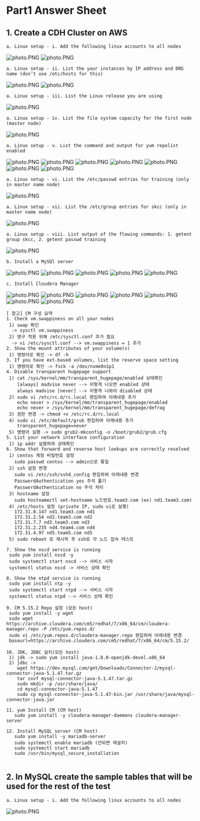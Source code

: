 # Part1 Answer Sheet
## 1. Create a CDH Cluster on AWS
```
a. Linux setup - i. Add the following linux accounts to all nodes
```
![photo.PNG](https://github.com/jellybean18/SKCC_07785_FinalTest/blob/master/Images/1-a-1.PNG?raw=true)
![photo.PNG](https://github.com/jellybean18/SKCC_07785_FinalTest/blob/master/Images/1-a-2.PNG?raw=true)
```
a. Linux setup - ii. List the your instances by IP address and DNS name (don’t use /etc/hosts for this)
```
![photo.PNG](https://github.com/jellybean18/SKCC_07785_FinalTest/blob/master/Images/1-a-3.PNG?raw=true)
![photo.PNG](https://github.com/jellybean18/SKCC_07785_FinalTest/blob/master/Images/1-a-4.PNG?raw=true)
```
a. Linux setup - iii. List the Linux release you are using
```
![photo.PNG](https://github.com/jellybean18/SKCC_07785_FinalTest/blob/master/Images/1-a-5.PNG?raw=true)
```
a. Linux setup - iv. List the file system capacity for the first node (master node)
```
![photo.PNG](https://github.com/jellybean18/SKCC_07785_FinalTest/blob/master/Images/1-a-6.PNG?raw=true)
```
a. Linux setup - v. List the command and output for yum repolist enabled
```
![photo.PNG](https://github.com/jellybean18/SKCC_07785_FinalTest/blob/master/Images/1-a-7.PNG?raw=true)
![photo.PNG](https://github.com/jellybean18/SKCC_07785_FinalTest/blob/master/Images/1-a-8.PNG?raw=true)
![photo.PNG](https://github.com/jellybean18/SKCC_07785_FinalTest/blob/master/Images/1-a-9.PNG?raw=true)
![photo.PNG](https://github.com/jellybean18/SKCC_07785_FinalTest/blob/master/Images/1-a-10.PNG?raw=true)
![photo.PNG](https://github.com/jellybean18/SKCC_07785_FinalTest/blob/master/Images/1-a-11.PNG?raw=true)
![photo.PNG](https://github.com/jellybean18/SKCC_07785_FinalTest/blob/master/Images/1-a-12.PNG?raw=true)
![photo.PNG](https://github.com/jellybean18/SKCC_07785_FinalTest/blob/master/Images/1-a-13.PNG?raw=true)
```
a. Linux setup - vi. List the /etc/passwd entries for training (only in master name node)
```
![photo.PNG](https://github.com/jellybean18/SKCC_07785_FinalTest/blob/master/Images/1-a-15_etc_passwd.PNG?raw=true)
```
a. Linux setup - vii. List the /etc/group entries for skcc (only in master name node)
```
![photo.PNG](https://github.com/jellybean18/SKCC_07785_FinalTest/blob/master/Images/1-a-15_etc_group.PNG?raw=true)
```
a. Linux setup - viii. List output of the flowing commands: 1. getent group skcc, 2. getent passwd training
```
![photo.PNG](https://github.com/jellybean18/SKCC_07785_FinalTest/blob/master/Images/1-a-16.PNG?raw=true)
```
b. Install a MySQl server
```
![photo.PNG](https://github.com/jellybean18/SKCC_07785_FinalTest/blob/master/Images/1-b-1.PNG?raw=true)
![photo.PNG](https://github.com/jellybean18/SKCC_07785_FinalTest/blob/master/Images/1-b-2.PNG?raw=true)
![photo.PNG](https://github.com/jellybean18/SKCC_07785_FinalTest/blob/master/Images/1-b-3.PNG?raw=true)
![photo.PNG](https://github.com/jellybean18/SKCC_07785_FinalTest/blob/master/Images/1-b-4.PNG?raw=true)
![photo.PNG](https://github.com/jellybean18/SKCC_07785_FinalTest/blob/master/Images/1-b-5.PNG?raw=true)
```
c. Install Cloudera Manager
```
![photo.PNG](https://github.com/jellybean18/SKCC_07785_FinalTest/blob/master/Images/1-c-1.PNG?raw=true)
![photo.PNG](https://github.com/jellybean18/SKCC_07785_FinalTest/blob/master/Images/1-c-2.PNG?raw=true)
![photo.PNG](https://github.com/jellybean18/SKCC_07785_FinalTest/blob/master/Images/1-c-3.PNG?raw=true)
![photo.PNG](https://github.com/jellybean18/SKCC_07785_FinalTest/blob/master/Images/1-c-4.PNG?raw=true)
![photo.PNG](https://github.com/jellybean18/SKCC_07785_FinalTest/blob/master/Images/1-c-5.PNG?raw=true)
![photo.PNG](https://github.com/jellybean18/SKCC_07785_FinalTest/blob/master/Images/1-c-6.PNG?raw=true)
![photo.PNG](https://github.com/jellybean18/SKCC_07785_FinalTest/blob/master/Images/1-c-7.PNG?raw=true)

```
[ 참고] CM 구성 요약
1. Check vm.swappiness on all your nodes
 1) swap 확인 
  -> sysctl vm.swappiness
 2) 영구 적용 위해 /etc/sysctl.conf 추가 필요 
  -> vi /etc/sysctl.conf --> vm.swappiness = 1 추가
2. Show the mount attributes of your volume(s)
 1) 명령어로 확인 -> df -h
3. If you have ext-based volumes, list the reserve space setting
 1) 명령어로 확인 -> fsck -a /dev/nvme0n1p1 
4. Disable transparent hugepage support
 1) cat /sys/kernel/mm/transparent_hugepage/enabled 상태확인
    [always] madvise never --> 이렇게 나오면 enabled 상태
    always madvise [never] --> 이렇게 나와야 disabled 상태
 2) sudo vi /etc/rc.d/rc.local 편집하여 아래내용 추가
    echo never > /sys/kernel/mm/transparent_hugepage/enabled
    echo never > /sys/kernel/mm/transparent_hugepage/defrag
 3) 권한 변경 -> chmod +x /etc/rc.d/rc.local 
 4) sudo vi /etc/default/grub 편집하여 아래내용 추가
    transparent_hugepage=never
 5) 명령어 실행 -> sudo grub2-mkconfig -o /boot/grub2/grub.cfg
5. List your network interface configuration
 1) ip addr 실행하여 상태확인
6. Show that forward and reverse host lookups are correctly resolved
 1) centos 계정 비밀번호 설정
   sudo passwd centos --> admin으로 통일
 2) ssh 설정 변경
   sudo vi /etc/ssh/sshd_config 편집하여 아래내용 변경
   PasswordAuthentication yes 주석 풀기
   PasswordAuthentication no 주석 처리
 3) hostname 설정
   sudo hostnamectl set-hostname 노드번호.team3.com (ex) nd1.team3.com)
 4) /etc/hosts 설정 (private IP, sudo vi로 실행)
   172.31.0.147 nd1.team3.com nd1
   172.31.2.54 nd2.team3.com nd2
   172.31.7.7 nd3.team3.com nd3
   172.31.2.235 nd4.team4.com nd4
   172.31.4.97 nd5.team5.com nd5
 5) sudo reboot 로 재시작 후 ssh로 각 노드 접속 테스트
 
7. Show the nscd service is running
 sudo yum install nscd -y
 sudo systemctl start nscd --> 서비스 시작
 systemctl status nscd -> 서비스 상태 확인
 
8. Show the ntpd service is running
 sudo yum install ntp -y
 sudo systemctl start ntpd --> 서비스 시작
 systemctl status ntpd --> 서비스 상태 확인
 
9. CM 5.15.2 Repo 설정 (모든 host)
 sudo yum install -y wget
 sudo wget https://archive.cloudera.com/cm5/redhat/7/x86_64/cm/cloudera-manager.repo -P /etc/yum.repos.d/
 sudo vi /etc/yum.repos.d/cloudera-manager.repo 편집하여 아래내용 변경
 baseurl=https://archive.cloudera.com/cm5/redhat/7/x86_64/cm/5.15.2/

10. JDK, JDBC 설치(모든 host)
 1) jdk -> sudo yum install java-1.8.0-openjdk-devel.x86_64
 2) jdbc -> 
    wget https://dev.mysql.com/get/Downloads/Connector-J/mysql-connector-java-5.1.47.tar.gz
    tar zxvf mysql-connector-java-5.1.47.tar.gz
    sudo mkdir -p /usr/share/java/
    cd mysql-connector-java-5.1.47
    sudo cp mysql-connector-java-5.1.47-bin.jar /usr/share/java/mysql-connector-java.jar
    
11. yum Install CM (CM host)
   sudo yum install -y cloudera-manager-daemons cloudera-manager-server
  
12. Install MySQL server (CM host)
   sudo yum install -y mariadb-server
   sudo systemctl enable mariadb (안되면 재설치)
   sudo systemctl start mariadb
   sudo /usr/bin/mysql_secure_installation
 
```

## 2. In MySQL create the sample tables that will be used for the rest of the test

```
a. Linux setup - i. Add the following linux accounts to all nodes
```
![photo.PNG](https://github.com/jellybean18/SKCC_07785_FinalTest/blob/master/Images/1-a-1.PNG?raw=true)


